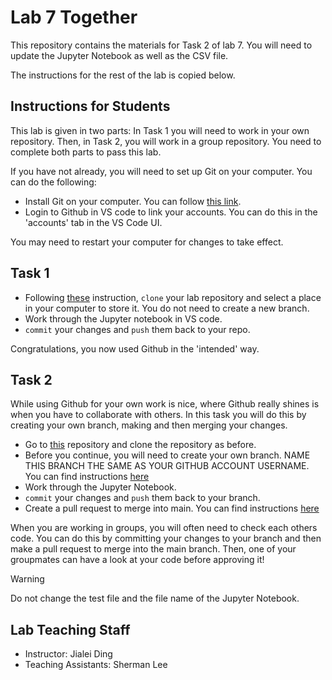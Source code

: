 # Lab 7 Together

This repository contains the materials for Task 2 of lab 7.
You will need to update the Jupyter Notebook as well as the CSV file.

The instructions for the rest of the lab is copied below.

## Instructions for Students

This lab is given in two parts: In Task 1 you will need to work in your own repository. Then, in Task 2, you will work in a group repository. You need to complete both parts to pass this lab. 

If you have not already, you will need to set up Git on your computer. You can do the following:

- Install Git on your computer. You can follow [this link](https://git-scm.com/downloads).
- Login to Github in VS code to link your accounts. You can do this in the 'accounts' tab in the VS Code UI. 

You may need to restart your computer for changes to take effect.

## Task 1

- Following [these](https://learn.microsoft.com/en-us/visualstudio/version-control/git-clone-repository?view=vs-2022) instruction, `clone` your lab repository and select a place in your computer to store it. You do not need to create a new branch. 
-  Work through the Jupyter notebook in VS code. 
-  `commit` your changes and `push` them back to your repo. 

Congratulations, you now used Github in the 'intended' way. 

## Task 2

While using Github for your own work is nice, where Github really shines is when you have to collaborate with others. In this task you will do this by creating your own branch, making and then merging your changes. 

- Go to [this](link) repository and clone the repository as before.
- Before you continue, you will need to create your own branch. NAME THIS BRANCH THE SAME AS YOUR GITHUB ACCOUNT USERNAME. You can find instructions [here](https://learn.microsoft.com/en-us/visualstudio/version-control/git-create-branch?view=vs-2022)
- Work through the Jupyter Notebook.
- `commit` your changes and `push` them back to your branch. 
- Create a pull request to merge into main. You can find instructions [here](https://docs.github.com/en/pull-requests/collaborating-with-pull-requests/proposing-changes-to-your-work-with-pull-requests/creating-a-pull-request)
 
When you are working in groups, you will often need to check each others code. You can do this by committing your changes to your branch and then make a pull request to merge into the main branch. Then, one of your groupmates can have a look at your code before approving it!


> [!WARNING]
> Do not change the test file and the file name of the Jupyter Notebook. 


## Lab Teaching Staff
* Instructor: Jialei Ding
* Teaching Assistants: Sherman Lee
